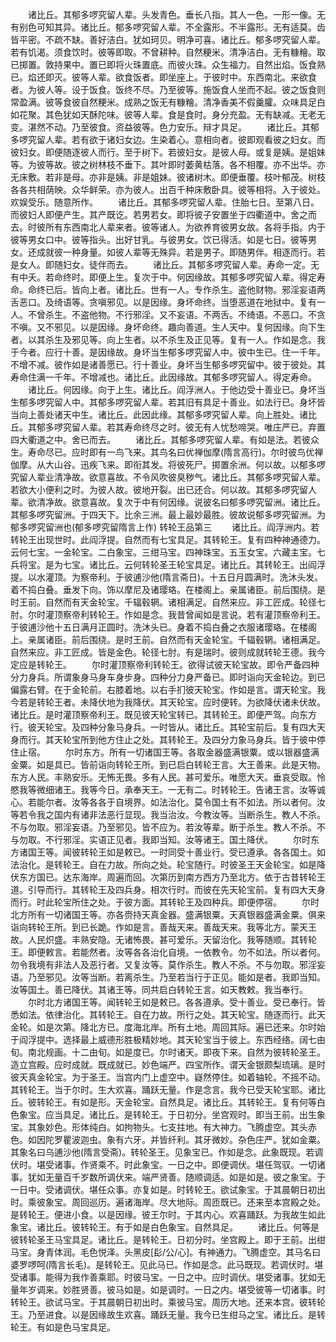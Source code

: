 <!-- { "loadSidebar": true } -->
　　诸比丘。其郁多啰究留人辈。头发青色。垂长八指。其人一色。一形一像。无有别色可知其异。诸比丘。郁多啰究留人辈。不全露形。不半露形。无有适莫。齿皆平密。不疏不缺。善好洁白。犹如珂贝。明净可喜。诸比丘。郁多啰究留人辈。若有饥渴。须食饮时。彼等即取。不曾耕种。自然粳米。清净洁白。无有糠糩。取已掷置。敦持果中。置已即将火珠置底。而彼火珠。众生福力。自然出焰。饭食熟已。焰还即灭。彼等人辈。欲食饭者。即坐座上。于彼时中。东西南北。来欲食者。为彼人等。设于饭食。饭终不尽。乃至彼等。施饭食人坐而不起。彼之饭食则常盈满。彼等食彼自然粳米。成熟之饭无有糠糩。清净香美不假羹臛。众味具足白如花聚。其色犹如天酥陀味。彼等人辈。食是食时。身分充盈。无有缺减。无老无变。湛然不动。乃至彼食。资益彼等。色力安乐。辩才具足。
　　诸比丘。其郁多啰究留人辈。若有欲于诸妇女边。生染着心。意相向者。彼即观看彼之妇女。而彼妇女。即便随逐彼人而行。至于树下。若彼妇女。是彼人母。或复是姨。是姐妹等。为彼等故。彼之树林枝不垂下。其叶即时萎黄枯落。各不相覆。亦不出华。亦无床敷。若非是母。亦非是姨。非是姐妹。彼诸树木。即便垂覆。枝叶郁茂。树枝各各共相荫映。众华鲜荣。亦为彼人。出百千种床敷卧具。彼等相将。入于彼处。欢娱受乐。随意所作。
　　诸比丘。其郁多啰究留人辈。住胎七日。至第八日。而彼妇人即便产生。其产既讫。若男若女。即将彼子安置坐于四衢道中。舍之而去。时彼所有东西南北人辈来者。彼等诸人。为欲养育彼男女故。各将手指。内于彼等男女口中。彼等指头。出好甘乳。与彼男女。饮已得活。如是七日。彼等男女。还成就彼一种身量。如彼人辈等无殊异。若是男子。即随男伴。相逐而行。若是女人。即随妇女。徒伴而去。
　　诸比丘。其郁多啰究留人辈。寿命一定。无有中夭。若命终时。即便上生。复次于中。何因缘故。其郁多啰究留人辈。得定寿命。命终已后。皆向上者。诸比丘。世有一人。专作杀生。盗他财物。邪淫妄语两舌恶口。及绮语等。贪嗔邪见。以是因缘。身坏命终。当堕恶道在地狱中。复有一人。不曾杀生。不盗他物。不行邪淫。又不妄语。不两舌。不绮语。不恶口。不贪不嗔。又不邪见。以是因缘。身坏命终。趣向善道。生人天中。复何因缘。向下生者。以其杀生及邪见等。向上生者。以不杀生及正见等。复有一人。作如是念。我于今者。应行十善。是因缘故。身坏当生郁多啰究留人中。彼中生已。住一千年。不增不减。彼作如是诸善愿已。行十善业。身坏当生郁多啰究留中。彼于彼处。其寿命住满一千年。不增减也。诸比丘。此因缘故。其郁多啰究留人。得定寿命。
　　诸比丘。何因缘。向于上生。诸比丘。阎浮洲人。于他边受十善业已。身坏当生郁多啰究留人中。其郁多啰究留人辈。若其旧有具足十善业。如法行已。身坏皆当向上善处诸天中生。诸比丘。此因此缘。其郁多啰究留人辈。向上胜处。诸比丘。其郁多啰究留人辈。若其寿命终尽之时。彼无有人忧愁啼哭。唯庄严已。弃置四大衢道之中。舍已而去。
　　诸比丘。其郁多啰究留人辈。有如是法。若彼众生。寿命尽已。应时即有一鸟飞来。其鸟名曰优禅伽摩(隋言高行)。尔时彼鸟优禅伽摩。从大山谷。迅疾飞来。即衔其发。将彼死尸。掷置余洲。何以故。以郁多啰究留人辈业清净故。欲意喜故。不令风吹彼臭秽气。诸比丘。其郁多啰究留人辈。若欲大小便利之时。为彼人故。彼地开裂。出已还合。何以故。其郁多啰究留人辈。欲清净故。欲意喜故。复次于中有何因缘。说彼名曰郁多啰究留洲。诸比丘。其郁多啰究留洲。于四天下。比余三洲。最上最妙最胜。彼故说郁多啰究留洲。为郁多啰究留洲也(郁多啰究留隋言上作)
转轮王品第三
　　诸比丘。阎浮洲内。若转轮王出现世时。此阎浮提。自然而有七宝具足。其转轮王。复有四种神通德力。云何七宝。一金轮宝。二白象宝。三绀马宝。四神珠宝。五玉女宝。六藏主宝。七兵将宝。是为七宝。诸比丘。云何转轮圣王轮宝具足。诸比丘。其转轮王。出阎浮提。以水灌顶。为察帝利。于彼逋沙他(隋言斋日)。十五日月圆满时。洗沐头发。着不捣白叠。垂发下向。饰以摩尼及诸璎珞。在楼阁上。亲属诸臣。前后围绕。是时王前。自然而有天金轮宝。千辐毂辋。诸相满足。自然来应。非工匠成。轮径七肘。尔时灌顶察帝利转轮王。作如是念。我昔曾闻如是言说。若有灌顶察帝利王。于彼逋沙他十五日满月正圆时。洗沐头已。身着不捣白叠之衣服诸璎珞。在楼阁上。亲属诸臣。前后围绕。是时王前。自然而有天金轮宝。千辐毂辋。诸相满足。自然来应。非工匠成。皆是金色。轮径七肘。有是瑞时。彼则成就转轮王德。我今定应是转轮王。
　　尔时灌顶察帝利转轮王。欲得试彼天轮宝故。即令严备四种分力身兵。所谓象身马身车身步身。四种分力身严备已。即时诣向天金轮边。到已偏露右臂。在于金轮前。右膝着地。以右手扪彼天轮宝。作如是言。谓天轮宝。我今若是转轮王者。未降伏地为我降伏。其天轮宝。应时便转。为欲降伏诸未伏故。诸比丘。是时灌顶察帝利王。既见彼天轮宝转已。其转轮王。即便严驾。向东方行。彼天轮宝。及四种分象马身兵。一时皆从。诸比丘。其轮宝前后。复有四大天身而行。其天轮宝所到他方住止之处。其转轮王。及四分力象马身兵。皆于彼中停住止宿。
　　尔时东方。所有一切诸国王等。各取金器盛满银粟。或以银器盛满金粟。如是具已。皆前诣向转轮王所。到已启白转轮王言。大王善来。此是天物。东方人民。丰熟安乐。无怖无畏。多有人民。甚可爱乐。唯愿大天。垂哀受取。怜愍我等微细诸王。我等今日。承奉天王。一无有二。时转轮王。告诸王言。汝等诚心。若能尔者。汝等各各于自境界。如法治化。莫令国土有不如法。所以者何。汝等若令我之国内有诸非法恶行显现。我当治汝。今教汝等。当断杀生。教人不杀。不与勿取。邪淫妄语。乃至邪见。皆不应为。若汝等辈。断于杀生。教人不杀。不与勿取。不行邪淫。实语正见者。我即当知。汝等诸王。国土降伏。
　　尔时东方诸国王等。闻彼转轮王如是敕已。一时同受十善业行。受已遵承。各各国土。如法治化。是转轮王。自在力故。所向之处。轮宝随行。时彼圣王天金轮宝。如是降伏东方国已。达东海岸。周遍而回。次第历到南方西方乃至北方。依于古昔转轮王道。引导而行。其转轮王及四兵身。相次行时。而彼在先天轮宝前。复有四大天身而行。时此轮宝所住之处。于彼方面。其转轮王及四种兵。即便停宿。
　　尔时北方所有一切诸国王等。亦各赍持天真金器。盛满银粟。天真银器盛满金粟。俱来诣向转轮王所。到已长跪。作如是言。善哉天来。善哉天来。我等北方。蒙天王故。人民炽盛。丰熟安隐。无诸怖畏。甚可爱乐。天留治化。我等随顺。其转轮王。即便敕言。若能然者。汝等各各治化自境。一依教令。勿不如法。所以者何。勿令我境有非法人及恶行者。又复汝等。莫作杀生。教人不杀。不与勿取。邪淫妄语。乃至邪见。汝等当断。若离杀生。乃至若当行于正见。能如是者。我即当知。汝等国土。善已降伏。其诸王等。同共启白转轮王言。如天教敕。我当奉行。
　　尔时北方诸国王等。闻转轮王如是敕已。各各遵承。受十善业。受已奉行。皆悉如法。依律治化。其转轮王。自在力故。所行之处。其天轮宝。随逐而行。此天金轮。如是次第。降北方已。度海北岸。所有土地。周回其际。遍已还来。尔时始于阎浮提中。选择最上威德形胜极精妙地。其天轮宝当于彼上。东西经络。阔七由旬。南北规画。十二由旬。如是度已。尔时诸天。即夜下来。自然为彼转轮圣王。造立宫殿。应时成就。既成就已。妙色端严。四宝所作。谓天金银颇梨琉璃。是时彼天真金轮宝。为于圣王。当宫内门上虚空中。嶷然停住。如着轴轮。不摇不动。其转轮王。当于尔时。生大欢喜。踊跃无量。作是念言。我今已受天轮宝耶。诸比丘。彼转轮王。有如是形。天金轮宝。自然具足。诸比丘。其转轮王。复有何等白色象宝。应当具足。诸比丘。是转轮王。于日初分。坐宫观时。即当王前。出生象宝。其象妙色。形体纯白。如拘物头。七支拄地。有大神力。飞腾虚空。其头赤色。如因陀罗瞿波迦虫。象有六牙。并皆纤利。其牙微妙。杂色庄严。犹如金粟。其象名曰乌逋沙他(隋言受斋)。转轮圣王。见象宝已。作如是念。此象既现。若调伏时。堪受诸事。作贤乘不。时此象宝。一日之中。即便调伏。堪任驾驭。一切诸事。犹如无量百千岁数所调伏来。端严贤善。随顺调适。如是如是。彼之象宝。于一日中。受诸调伏。堪任众事。亦复如是。时转轮王。欲试象宝。于其晨朝日初出时。乘彼象宝。周回巡历。遍诸海岸。尽大地际。周匝既已。还来至本宫殿之处。是转轮王。便进小食。以是因缘。彼王尔时。于其内心。欢喜踊跃。为我故生如此象宝。诸比丘。彼转轮王。有于如是白色象宝。自然具足。
　　诸比丘。何等是彼转轮圣王马宝具足。诸比丘。是转轮王。日初分时。坐宫殿上。即于王前。出绀马宝。身青体润。毛色悦泽。头黑皮[髟/公/心]。有神通力。飞腾虚空。其马名曰婆罗啰呵(隋言长毛)。是转轮王。见此马已。作如是念。此马既现。若调伏时。堪受诸事。能得为我作善乘耶。时彼马宝。一日之中。应时调伏。堪受诸事。犹如无量年岁调来。妙胜贤善。彼马如是。如是调时。一日之内。堪受彼等一切诸事。时转轮王。欲试马宝。于其晨朝日初出时。乘彼马宝。周历大地。还来本宫。彼转轮王。乃至进食。以是因缘故生欢喜。踊跃无量。我今已生绀马之宝。诸比丘。是转轮王。有如是色马宝具足。
